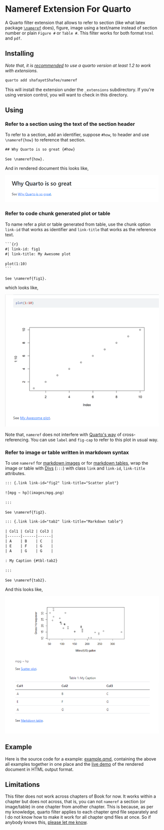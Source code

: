 # Nameref Extension For Quarto

A Quarto filter extension that allows to refer to section (like what latex package [`\nameref`](https://mirror.las.iastate.edu/tex-archive/macros/latex/contrib/hyperref/doc/nameref.pdf) does), figure, image using a text/name instead of section number or plain `Figure #` or `Table #`. This filter works for both format `html` and `pdf`.

## Installing

*Note that, it is [recommended](https://quarto.org/docs/extensions/) to use a quarto version at least 1.2 to work with extensions.*

```bash
quarto add shafayetShafee/nameref
```

This will install the extension under the `_extensions` subdirectory.
If you're using version control, you will want to check in this directory.

## Using

### Refer to a section using the text of the section header

To refer to a section, add an identifier, suppose `#how`, to header and use `\nameref{how}` to reference that section.

```
## Why Quarto is so great {#how}

See \nameref{how}.
```

And in rendered document this looks like,

![section-reference](images/section_nameref.png)

### Refer to code chunk generated plot or table

To name refer a plot or table generated from table, use the chunk option `link-id` that works as identifier and `link-title` that works as the reference text.

````
```{r}
#| link-id: fig1
#| link-title: My Awesome plot

plot(1:10)
```

See \nameref{fig1}.

````

which looks like,

![](images/chunk_nameref.png)


Note that, `nameref` does not interfere with [Quarto's way](https://quarto.org/docs/authoring/cross-references.html#overview) of cross-referencing. You can use `label` and `fig-cap` to refer to this plot in usual way.


### Refer to image or table written in markdown syntax

To use `nameref` for [markdown images](https://quarto.org/docs/authoring/figures.html#figure-basics) or for [markdown tables](https://quarto.org/docs/authoring/tables.html#markdown-tables), wrap the image or table with [Divs](https://quarto.org/docs/authoring/markdown-basics.html#divs-and-spans) (`:::`) with class `link` and `link-id`, `link-title` attributes.

````
::: {.link link-id="fig2" link-title="Scatter plot"}

![mpg ~ hp](images/mpg.png)

:::

See \nameref{fig2}.

````

````
::: {.link link-id="tab2" link-title="Markdown table"}

| Col1 | Col2 | Col3 |
|------|------|------|
| A    | B    | C    |
| E    | F    | G    |
| A    | G    | G    |

: My Caption {#tbl-tab2}

:::

See \nameref{tab2}.

````

And this looks like, 

![](images/md_nameref.png)


## Example

Here is the source code for a example: [example.qmd](example.qmd), containing the above all examples together in one place and the [live demo](https://shafayetshafee.github.io/nameref/example.html) of the rendered document in HTML output format. 


## Limitations

This filter does not work across chapters of Book for now. It works within a chapter but does not across, that is, you can not `nameref` a section (or image/table) in one chapter from another chapter. This is because, as per my knowledge, quarto filter applies to each chapter qmd file separately and I do not know how to make it work for all chapter qmd files at once. So if anybody knows this, [please let me know](https://github.com/shafayetShafee/nameref/pulls).

